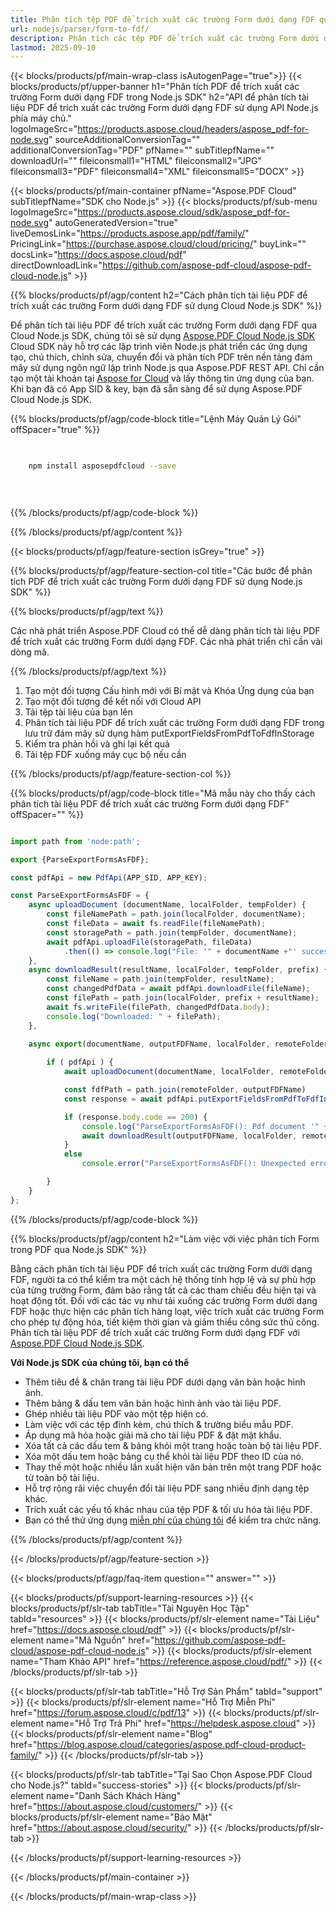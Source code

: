 ```yaml
---
title: Phân tích tệp PDF để trích xuất các trường Form dưới dạng FDF qua Cloud Node.js SDK
url: nodejs/parser/form-to-fdf/
description: Phân tích các tệp PDF để trích xuất các trường Form dưới dạng FDF sử dụng Aspose.PDF Cloud SDK cho Node.js. Nâng cao khả năng phát hiện và lập chỉ mục.
lastmod: 2025-09-10
---
```


{{< blocks/products/pf/main-wrap-class isAutogenPage="true">}}
{{< blocks/products/pf/upper-banner h1="Phân tích PDF để trích xuất các trường Form dưới dạng FDF trong Node.js SDK" h2="API để phân tích tài liệu PDF để trích xuất các trường Form dưới dạng FDF sử dụng API Node.js phía máy chủ." logoImageSrc="https://products.aspose.cloud/headers/aspose_pdf-for-node.svg" sourceAdditionalConversionTag="" additionalConversionTag="PDF" pfName="" subTitlepfName="" downloadUrl="" fileiconsmall1="HTML" fileiconsmall2="JPG" fileiconsmall3="PDF" fileiconsmall4="XML" fileiconsmall5="DOCX" >}}

{{< blocks/products/pf/main-container pfName="Aspose.PDF Cloud" subTitlepfName="SDK cho Node.js" >}}
{{< blocks/products/pf/sub-menu logoImageSrc="https://products.aspose.cloud/sdk/aspose_pdf-for-node.svg"
autoGeneratedVersion="true"
liveDemosLink="https://products.aspose.app/pdf/family/" PricingLink="https://purchase.aspose.cloud/cloud/pricing/" buyLink="" docsLink="https://docs.aspose.cloud/pdf"  directDownloadLink="https://github.com/aspose-pdf-cloud/aspose-pdf-cloud-node.js" >}}

{{% blocks/products/pf/agp/content h2="Cách phân tích tài liệu PDF để trích xuất các trường Form dưới dạng FDF sử dụng Cloud Node.js SDK" %}}

Để phân tích tài liệu PDF để trích xuất các trường Form dưới dạng FDF qua Cloud Node.js SDK, chúng tôi sẽ sử dụng
[Aspose.PDF Cloud Node.js SDK](https://products.aspose.cloud/pdf/nodejs/)
Cloud SDK này hỗ trợ các lập trình viên Node.js phát triển các ứng dụng tạo, chú thích, chỉnh sửa, chuyển đổi và phân tích PDF trên nền tảng đám mây sử dụng ngôn ngữ lập trình Node.js qua Aspose.PDF REST API. Chỉ cần tạo một tài khoản tại [Aspose for Cloud](https://dashboard.aspose.cloud/#/apps) và lấy thông tin ứng dụng của bạn. Khi bạn đã có App SID & key, bạn đã sẵn sàng để sử dụng Aspose.PDF Cloud Node.js SDK.

{{% blocks/products/pf/agp/code-block title="Lệnh Máy Quản Lý Gói" offSpacer="true" %}}

```bash

     
    npm install asposepdfcloud --save

     
     

```

{{% /blocks/products/pf/agp/code-block %}}

{{% /blocks/products/pf/agp/content %}}

{{< blocks/products/pf/agp/feature-section isGrey="true" >}}

{{% blocks/products/pf/agp/feature-section-col title="Các bước để phân tích PDF để trích xuất các trường Form dưới dạng FDF sử dụng Node.js SDK" %}}

{{% blocks/products/pf/agp/text %}}

Các nhà phát triển Aspose.PDF Cloud có thể dễ dàng phân tích tài liệu PDF để trích xuất các trường Form dưới dạng FDF. Các nhà phát triển chỉ cần vài dòng mã.

{{% /blocks/products/pf/agp/text %}}

1. Tạo một đối tượng Cấu hình mới với Bí mật và Khóa Ứng dụng của bạn
1. Tạo một đối tượng để kết nối với Cloud API
1. Tải tệp tài liệu của bạn lên
1. Phân tích tài liệu PDF để trích xuất các trường Form dưới dạng FDF trong lưu trữ đám mây sử dụng hàm putExportFieldsFromPdfToFdfInStorage
1. Kiểm tra phản hồi và ghi lại kết quả
1. Tải tệp FDF xuống máy cục bộ nếu cần

{{% /blocks/products/pf/agp/feature-section-col %}}

{{% blocks/products/pf/agp/code-block title="Mã mẫu này cho thấy cách phân tích tài liệu PDF để trích xuất các trường Form dưới dạng FDF" offSpacer="" %}}

```js

import path from 'node:path';

export {ParseExportFormsAsFDF};

const pdfApi = new PdfApi(APP_SID, APP_KEY);

const ParseExportFormsAsFDF = {
    async uploadDocument (documentName, localFolder, tempFolder) {
        const fileNamePath = path.join(localFolder, documentName);
        const fileData = await fs.readFile(fileNamePath);
        const storagePath = path.join(tempFolder, documentName);
        await pdfApi.uploadFile(storagePath, fileData)
            .then(() => console.log("File: '" + documentName +"' successfully uploaded."));
    },
    async downloadResult(resultName, localFolder, tempFolder, prefix) {
        const fileName = path.join(tempFolder, resultName);
        const changedPdfData = await pdfApi.downloadFile(fileName);
        const filePath = path.join(localFolder, prefix + resultName);
        await fs.writeFile(filePath, changedPdfData.body);
        console.log("Downloaded: " + filePath);
    },

    async export(documentName, outputFDFName, localFolder, remoteFolder) {
	
        if ( pdfApi ) {
            await uploadDocument(documentName, localFolder, remoteFolder);

            const fdfPath = path.join(remoteFolder, outputFDFName)
            const response = await pdfApi.putExportFieldsFromPdfToFdfInStorage( documentName, fdfPath, null, remoteFolder );

            if (response.body.code == 200) {
                console.log("ParseExportFormsAsFDF(): Pdf document '" + documentName + "' form fields successfully exported to '" + outputFDFName + "' file!");
                await downloadResult(outputFDFName, localFolder, remoteFolder, "");
            }
            else
                console.error("ParseExportFormsAsFDF(): Unexpected error!") 

        }
    }
};
```

{{% /blocks/products/pf/agp/code-block %}}

{{% blocks/products/pf/agp/content h2="Làm việc với việc phân tích Form trong PDF qua Node.js SDK" %}}

Bằng cách phân tích tài liệu PDF để trích xuất các trường Form dưới dạng FDF, người ta có thể kiểm tra một cách hệ thống tính hợp lệ và sự phù hợp của từng trường Form, đảm bảo rằng tất cả các tham chiếu đều hiện tại và hoạt động tốt. Đối với các tác vụ như tải xuống các trường Form dưới dạng FDF hoặc thực hiện các phân tích hàng loạt, việc trích xuất các trường Form cho phép tự động hóa, tiết kiệm thời gian và giảm thiểu công sức thủ công.
Phân tích tài liệu PDF để trích xuất các trường Form dưới dạng FDF với [Aspose.PDF Cloud Node.js SDK](https://products.aspose.cloud/pdf/nodejs/).

**Với Node.js SDK của chúng tôi, bạn có thể**

+ Thêm tiêu đề & chân trang tài liệu PDF dưới dạng văn bản hoặc hình ảnh.
+ Thêm bảng & dấu tem văn bản hoặc hình ảnh vào tài liệu PDF.
+ Ghép nhiều tài liệu PDF vào một tệp hiện có.
+ Làm việc với các tệp đính kèm, chú thích & trường biểu mẫu PDF.
+ Áp dụng mã hóa hoặc giải mã cho tài liệu PDF & đặt mật khẩu.
+ Xóa tất cả các dấu tem & bảng khỏi một trang hoặc toàn bộ tài liệu PDF.
+ Xóa một dấu tem hoặc bảng cụ thể khỏi tài liệu PDF theo ID của nó.
+ Thay thế một hoặc nhiều lần xuất hiện văn bản trên một trang PDF hoặc từ toàn bộ tài liệu.
+ Hỗ trợ rộng rãi việc chuyển đổi tài liệu PDF sang nhiều định dạng tệp khác.
+ Trích xuất các yếu tố khác nhau của tệp PDF & tối ưu hóa tài liệu PDF.
+ Bạn có thể thử ứng dụng [miễn phí của chúng tôi](https://products.aspose.app/pdf/) để kiểm tra chức năng.

{{% /blocks/products/pf/agp/content %}}

{{< /blocks/products/pf/agp/feature-section >}}

{{< blocks/products/pf/agp/faq-item question="" answer="" >}}

{{< blocks/products/pf/support-learning-resources >}}
{{< blocks/products/pf/slr-tab tabTitle="Tài Nguyên Học Tập" tabId="resources" >}}
{{< blocks/products/pf/slr-element name="Tài Liệu" href="https://docs.aspose.cloud/pdf" >}}
{{< blocks/products/pf/slr-element name="Mã Nguồn" href="https://github.com/aspose-pdf-cloud/aspose-pdf-cloud-node.js" >}}
{{< blocks/products/pf/slr-element name="Tham Khảo API" href="https://reference.aspose.cloud/pdf/" >}}
{{< /blocks/products/pf/slr-tab >}}

{{< blocks/products/pf/slr-tab tabTitle="Hỗ Trợ Sản Phẩm" tabId="support" >}}
{{< blocks/products/pf/slr-element name="Hỗ Trợ Miễn Phí" href="https://forum.aspose.cloud/c/pdf/13" >}}
{{< blocks/products/pf/slr-element name="Hỗ Trợ Trả Phí" href="https://helpdesk.aspose.cloud" >}}
{{< blocks/products/pf/slr-element name="Blog" href="https://blog.aspose.cloud/categories/aspose.pdf-cloud-product-family/" >}}
{{< /blocks/products/pf/slr-tab >}}

{{< blocks/products/pf/slr-tab tabTitle="Tại Sao Chọn Aspose.PDF Cloud cho Node.js?" tabId="success-stories" >}}
{{< blocks/products/pf/slr-element name="Danh Sách Khách Hàng" href="https://about.aspose.cloud/customers/" >}}
{{< blocks/products/pf/slr-element name="Bảo Mật" href="https://about.aspose.cloud/security/" >}}
{{< /blocks/products/pf/slr-tab >}}

{{< /blocks/products/pf/support-learning-resources >}}

{{< /blocks/products/pf/main-container >}}

{{< /blocks/products/pf/main-wrap-class >}}


